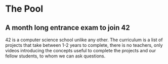 # The Pool
## A month long entrance exam to join 42

42 is a computer science school unlike any other. The curriculum is a list of projects that take between 1-2 years to complete, there is no teachers, only videos introducing the concepts useful to complete the projects and our fellow students, to whom we can ask questions.
